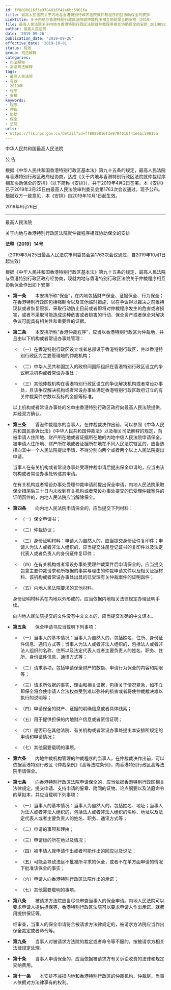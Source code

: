 ```yaml
---
id: ff8080816f3e9784016f41e6bc59016a
title: 最高人民法院关于内地与香港特别行政区法院就仲裁程序相互协助保全的安排
LinkTitle: 关于内地与香港特别行政区法院就仲裁程序相互协助保全的安排（2019）
file: 最高人民法院关于内地与香港特别行政区法院就仲裁程序相互协助保全的安排_20190926_ff8080816f3e9784016f41e6bc59016a.docx
author: 最高人民法院
date: '2019-09-26'
publication_date: '2019-09-26'
effective_date: '2019-10-01'
status: 有效
group: 司法解释
categories:
- 司法解释
- 高法司法解释
tags:
- 最高人民法院
- 有效
- 2019年
- 程序
- 安排
keywords:
- 程序
- 仲裁
- 协助
- 保全
- 法院
urls:
- https://flk.npc.gov.cn/detail?id=ff8080816f3e9784016f41e6bc59016a
---
```


中华人民共和国最高人民法院

公 告

根据《中华人民共和国香港特别行政区基本法》第九十五条的规定，最高人民法院与香港特别行政区政府经协商，达成《关于内地与香港特别行政区法院就仲裁程序相互协助保全的安排》（以下简称《安排》），并于2019年4月2日签署。本《安排》已于2019年3月25日由最高人民法院审判委员会第1763次会议通过，现予公布。根据双方一致意见，本《安排》自2019年10月1日起生效。

2019年9月26日

---

最高人民法院

关于内地与香港特别行政区法院就仲裁程序相互协助保全的安排

**法释〔2019〕14号**

（2019年3月25日最高人民法院审判委员会第1763次会议通过，自2019年10月1日起生效）

根据《中华人民共和国香港特别行政区基本法》第九十五条的规定，最高人民法院与香港特别行政区政府经协商，现就内地与香港特别行政区法院关于仲裁程序相互协助保全作出如下安排：

- **第一条**　　本安排所称“保全”，在内地包括财产保全、证据保全、行为保全；在香港特别行政区包括强制令以及其他临时措施，以在争议得以裁决之前维持现状或者恢复原状、采取行动防止目前或者即将对仲裁程序发生的危害或者损害，或者不采取可能造成这种危害或者损害的行动、保全资产或者保全对解决争议可能具有相关性和重要性的证据。

- **第二条**　　本安排所称“香港仲裁程序”，应当以香港特别行政区为仲裁地，并且由以下机构或者常设办事处管理：

  - （一）在香港特别行政区设立或者总部设于香港特别行政区，并以香港特别行政区为主要管理地的仲裁机构；

  - （二）中华人民共和国加入的政府间国际组织在香港特别行政区设立的争议解决机构或者常设办事处；

  - （三）其他仲裁机构在香港特别行政区设立的争议解决机构或者常设办事处，且该争议解决机构或者常设办事处满足香港特别行政区政府订立的有关仲裁案件宗数以及标的金额等标准。

  以上机构或者常设办事处的名单由香港特别行政区政府向最高人民法院提供，并经双方确认。

- **第三条**　　香港仲裁程序的当事人，在仲裁裁决作出前，可以参照《中华人民共和国民事诉讼法》《中华人民共和国仲裁法》以及相关司法解释的规定，向被申请人住所地、财产所在地或者证据所在地的内地中级人民法院申请保全。被申请人住所地、财产所在地或者证据所在地在不同人民法院辖区的，应当选择向其中一个人民法院提出申请，不得分别向两个或者两个以上人民法院提出申请。

  当事人在有关机构或者常设办事处受理仲裁申请后提出保全申请的，应当由该机构或者常设办事处转递其申请。

  在有关机构或者常设办事处受理仲裁申请前提出保全申请，内地人民法院采取保全措施后三十日内未收到有关机构或者常设办事处提交的已受理仲裁案件的证明函件的，内地人民法院应当解除保全。

- **第四条**　　向内地人民法院申请保全的，应当提交下列材料：

  - （一）保全申请书；

  - （二）仲裁协议；

  - （三）身份证明材料：申请人为自然人的，应当提交身份证件复印件；申请人为法人或者非法人组织的，应当提交注册登记证书的复印件以及法定代表人或者负责人的身份证件复印件；

  - （四）在有关机构或者常设办事处受理仲裁案件后申请保全的，应当提交包含主要仲裁请求和所根据的事实与理由的仲裁申请文件以及相关证据材料、该机构或者常设办事处出具的已受理有关仲裁案件的证明函件；

  - （五）内地人民法院要求的其他材料。

  身份证明材料系在内地以外形成的，应当依据内地相关法律规定办理证明手续。

  向内地人民法院提交的文件没有中文文本的，应当提交准确的中文译本。

- **第五条**　　保全申请书应当载明下列事项：

  - （一）当事人的基本情况：当事人为自然人的，包括姓名、住所、身份证件信息、通讯方式等；当事人为法人或者非法人组织的，包括法人或者非法人组织的名称、住所以及法定代表人或者主要负责人的姓名、职务、住所、身份证件信息、通讯方式等；

  - （二）请求事项，包括申请保全财产的数额、申请行为保全的内容和期限等；

  - （三）请求所依据的事实、理由和相关证据，包括关于情况紧急，如不立即保全将会使申请人合法权益受到难以弥补的损害或者将使仲裁裁决难以执行的说明等；

  - （四）申请保全的财产、证据的明确信息或者具体线索；

  - （五）用于提供担保的内地财产信息或者资信证明；

  - （六）是否已在其他法院、有关机构或者常设办事处提出本安排所规定的申请和申请情况；

  - （七）其他需要载明的事项。

- **第六条**　　内地仲裁机构管理的仲裁程序的当事人，在仲裁裁决作出前，可以依据香港特别行政区《仲裁条例》《高等法院条例》，向香港特别行政区高等法院申请保全。

- **第七条**　　向香港特别行政区法院申请保全的，应当依据香港特别行政区相关法律规定，提交申请、支持申请的誓章、附同的证物、论点纲要以及法庭命令的草拟本，并应当载明下列事项：

  - （一）当事人的基本情况：当事人为自然人的，包括姓名、地址；当事人为法人或者非法人组织的，包括法人或者非法人组织的名称、地址以及法定代表人或者主要负责人的姓名、职务、通讯方式等；

  - （二）申请的事项和理由；

  - （三）申请标的所在地以及情况；

  - （四）被申请人就申请作出或者可能作出的回应以及说法；

  - （五）可能会导致法庭不批准所寻求的保全，或者不在单方面申请的情况下批准该保全的事实；

  - （六）申请人向香港特别行政区法院作出的承诺；

  - （七）其他需要载明的事项。

- **第八条**　　被请求方法院应当尽快审查当事人的保全申请。内地人民法院可以要求申请人提供担保等，香港特别行政区法院可以要求申请人作出承诺、就费用提供保证等。

  经审查，当事人的保全申请符合被请求方法律规定的，被请求方法院应当作出保全裁定或者命令等。

- **第九条**　　当事人对被请求方法院的裁定或者命令等不服的，按被请求方相关法律规定处理。

- **第十条**　　当事人申请保全的，应当依据被请求方有关诉讼收费的法律和规定交纳费用。

- **第十一条**　　本安排不减损内地和香港特别行政区的仲裁机构、仲裁庭、当事人依据对方法律享有的权利。
